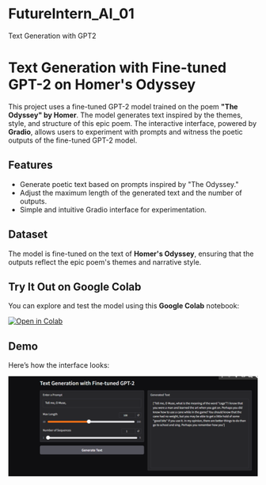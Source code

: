 # FutureIntern_AI_01
Text Generation with GPT2

# Text Generation with Fine-tuned GPT-2 on Homer's Odyssey

This project uses a fine-tuned GPT-2 model trained on the poem **"The Odyssey" by Homer**. The model generates text inspired by the themes, style, and structure of this epic poem. The interactive interface, powered by **Gradio**, allows users to experiment with prompts and witness the poetic outputs of the fine-tuned GPT-2 model.

## Features
- Generate poetic text based on prompts inspired by "The Odyssey."
- Adjust the maximum length of the generated text and the number of outputs.
- Simple and intuitive Gradio interface for experimentation.

## Dataset
The model is fine-tuned on the text of **Homer's Odyssey**, ensuring that the outputs reflect the epic poem's themes and narrative style.

## Try It Out on Google Colab
You can explore and test the model using this **Google Colab** notebook:

[![Open in Colab](https://colab.research.google.com/assets/colab-badge.svg)](https://colab.research.google.com/drive/18DjMugx9uKz5fGII1cJLQ_el9jVpL9fQ?usp=sharing)

## Demo
Here’s how the interface looks:

![Text Generation Interface](image.png)

